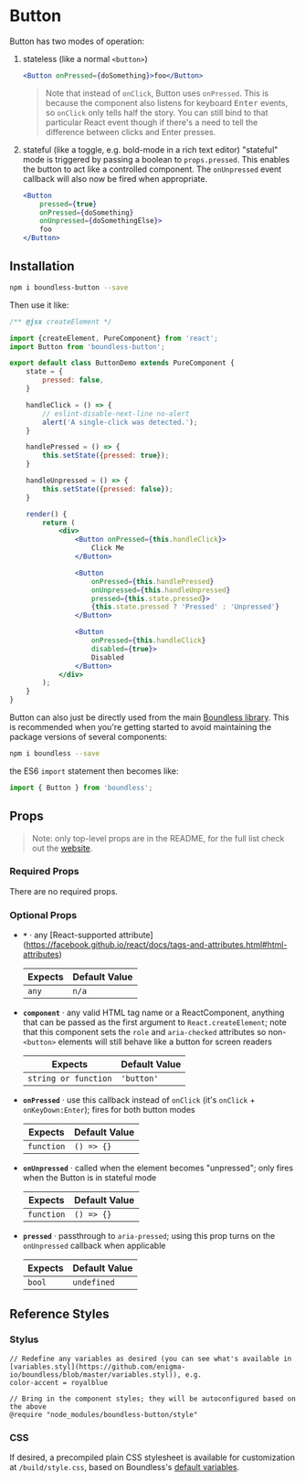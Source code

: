 <!---
THIS IS AN AUTOGENERATED FILE. EDIT PACKAGES/BOUNDLESS-BUTTON/INDEX.JS INSTEAD.
-->
# Button

Button has two modes of operation:

1. stateless (like a normal `<button>`)
   ```jsx
   <Button onPressed={doSomething}>foo</Button>
   ```

   > Note that instead of `onClick`, Button uses `onPressed`. This is because the component also listens for keyboard
   <kbd>Enter</kbd> events, so `onClick` only tells half the story. You can still bind to that particular React event
   though if there's a need to tell the difference between clicks and Enter presses.

2. stateful (like a toggle, e.g. bold-mode in a rich text editor)
   "stateful" mode is triggered by passing a boolean to `props.pressed`. This enables the button to act like a
   controlled component. The `onUnpressed` event callback will also now be fired when appropriate.

   ```jsx
   <Button
       pressed={true}
       onPressed={doSomething}
       onUnpressed={doSomethingElse}>
       foo
   </Button>
   ```

## Installation

```bash
npm i boundless-button --save
```

Then use it like:


```jsx
/** @jsx createElement */

import {createElement, PureComponent} from 'react';
import Button from 'boundless-button';

export default class ButtonDemo extends PureComponent {
    state = {
        pressed: false,
    }

    handleClick = () => {
        // eslint-disable-next-line no-alert
        alert('A single-click was detected.');
    }

    handlePressed = () => {
        this.setState({pressed: true});
    }

    handleUnpressed = () => {
        this.setState({pressed: false});
    }

    render() {
        return (
            <div>
                <Button onPressed={this.handleClick}>
                    Click Me
                </Button>

                <Button
                    onPressed={this.handlePressed}
                    onUnpressed={this.handleUnpressed}
                    pressed={this.state.pressed}>
                    {this.state.pressed ? 'Pressed' : 'Unpressed'}
                </Button>

                <Button
                    onPressed={this.handleClick}
                    disabled={true}>
                    Disabled
                </Button>
            </div>
        );
    }
}
```



Button can also just be directly used from the main [Boundless library](https://www.npmjs.com/package/boundless). This is recommended when you're getting started to avoid maintaining the package versions of several components:

```bash
npm i boundless --save
```

the ES6 `import` statement then becomes like:

```js
import { Button } from 'boundless';
```



## Props

> Note: only top-level props are in the README, for the full list check out the [website](https://boundless.js.org/Button).

### Required Props

There are no required props.


### Optional Props

- __`*`__ &middot; any [React-supported attribute]
  (https://facebook.github.io/react/docs/tags-and-attributes.html#html-attributes)

  Expects | Default Value
  ---     | ---
  `any` | `n/a`

- __`component`__ &middot; any valid HTML tag name or a ReactComponent, anything that can be passed as the
  first argument to `React.createElement`; note that this component sets the `role` and `aria-checked`
  attributes so non-`<button>` elements will still behave like a button for screen readers

  Expects | Default Value
  ---     | ---
  `string or function` | `'button'`

- __`onPressed`__ &middot; use this callback instead of `onClick` (it's `onClick` + `onKeyDown:Enter`); fires for both button modes

  Expects | Default Value
  ---     | ---
  `function` | `() => {}`

- __`onUnpressed`__ &middot; called when the element becomes "unpressed"; only fires when the Button is in stateful mode

  Expects | Default Value
  ---     | ---
  `function` | `() => {}`

- __`pressed`__ &middot; passthrough to `aria-pressed`; using this prop turns on the `onUnpressed` callback when applicable

  Expects | Default Value
  ---     | ---
  `bool` | `undefined`


## Reference Styles
### Stylus
```stylus
// Redefine any variables as desired (you can see what's available in [variables.styl](https://github.com/enigma-io/boundless/blob/master/variables.styl)), e.g.
color-accent = royalblue

// Bring in the component styles; they will be autoconfigured based on the above
@require "node_modules/boundless-button/style"
```

### CSS
If desired, a precompiled plain CSS stylesheet is available for customization at `/build/style.css`, based on Boundless's [default variables](https://github.com/enigma-io/boundless/blob/master/variables.styl).

